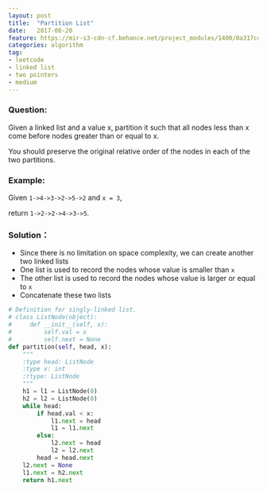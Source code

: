 ```yaml
---
layout: post
title:  "Partition List"
date:   2017-06-20
feature: https://mir-s3-cdn-cf.behance.net/project_modules/1400/0a317c49535589.58b77ea8a560e.jpg
categories: algorithm
tag:
- leetcode
- linked list
- two pointers
- medium
---
```

### Question: 
Given a linked list and a value x, partition it such that all nodes less than x come before nodes greater than or equal to x.

You should preserve the original relative order of the nodes in each of the two partitions.

### Example:
Given `1->4->3->2->5->2` and `x = 3`,

return `1->2->2->4->3->5`.

### Solution：
- Since there is no limitation on space complexity, we can create another two linked lists
- One list is used to record the nodes whose value is smaller than `x`
- The other list is used to record the nodes whose value is larger or equal to `x`
- Concatenate these two lists

```python
# Definition for singly-linked list.
# class ListNode(object):
#     def __init__(self, x):
#         self.val = x
#         self.next = None
def partition(self, head, x):
    """
    :type head: ListNode
    :type x: int
    :rtype: ListNode
    """
    h1 = l1 = ListNode(0)
    h2 = l2 = ListNode(0)
    while head:
        if head.val < x:
            l1.next = head
            l1 = l1.next
        else:
            l2.next = head
            l2 = l2.next
        head = head.next
    l2.next = None
    l1.next = h2.next
    return h1.next
```